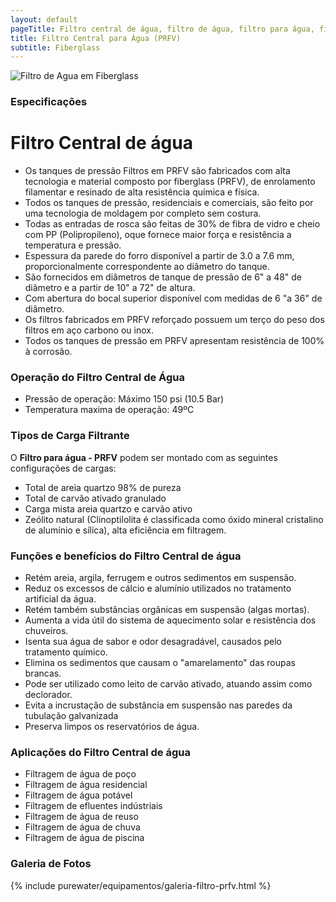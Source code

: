 ```yaml
---
layout: default
pageTitle: Filtro central de água, filtro de água, filtro para água, filtro para água de poço, filtro para piscina, filtragem de água
title: Filtro Central para Água (PRFV)
subtitle: Fiberglass
---
```


<img class="img-responsive pull-right" style="max-width: 50%;" src="../../website/images/cyber_tank.jpg" alt="Filtro de Agua em Fiberglass">

### **Especificações**

# Filtro Central de água

- Os tanques de pressão Filtros em PRFV são fabricados com alta tecnologia e material composto por fiberglass (PRFV), de enrolamento filamentar e resinado de alta resistência química e física.
- Todos os tanques de pressão, residenciais e comerciais, são feito por uma tecnologia de moldagem por completo sem costura.
- Todas as entradas de rosca são feitas de 30% de fibra de vidro e cheio com PP (Polipropileno), oque fornece maior força e resistência a temperatura e pressão.
- Espessura da parede do forro disponível a partir de 3.0 a 7.6 mm, proporcionalmente correspondente ao diâmetro do tanque.
- São fornecidos em diâmetros de tanque de pressão de 6" a 48" de diâmetro e a partir de 10" a 72" de altura.
- Com abertura do bocal superior disponível com medidas de 6 "a 36" de diâmetro.
- Os filtros fabricados em PRFV reforçado possuem um terço do peso dos filtros em aço carbono ou inox.
- Todos os tanques de pressão em PRFV apresentam resistência de 100% à corrosão.

### Operação do Filtro Central de Água
- Pressão de operação: Máximo 150 psi (10.5 Bar)
- Temperatura maxima de operação: 49ºC

### Tipos de Carga Filtrante

O **Filtro para água - PRFV** podem ser montado com as seguintes configurações de cargas:

- Total de areia quartzo 98% de pureza
- Total de carvão ativado granulado
- Carga mista areia quartzo e carvão ativo
- Zeólito natural (Clinoptilolita é classificada como óxido mineral cristalino de alumínio e sílica), alta eficiência em filtragem.

### Funções e benefícios do Filtro Central de água

- Retém areia, argila, ferrugem e outros sedimentos em suspensão.
- Reduz os excessos de cálcio e alumínio utilizados no tratamento artificial da água.
- Retém também substâncias orgânicas em suspensão (algas mortas).
- Aumenta a vida útil do sistema de aquecimento solar e resistência dos chuveiros.
- Isenta sua água de sabor e odor desagradável, causados pelo tratamento químico.
- Elimina os sedimentos que causam o "amarelamento" das roupas brancas.
- Pode ser utilizado como leito de carvão ativado, atuando assim como declorador.
- Evita a incrustação de substância em suspensão nas paredes da tubulação galvanizada
- Preserva limpos os reservatórios de água.

### Aplicações do Filtro Central de água

- Filtragem de água de poço
- Filtragem de água residencial
- Filtragem de água potável
- Filtragem de efluentes indústriais
- Filtragem de água de reuso
- Filtragem de água de chuva
- Filtragem de água de piscina

### Galeria de Fotos

{% include purewater/equipamentos/galeria-filtro-prfv.html %}

